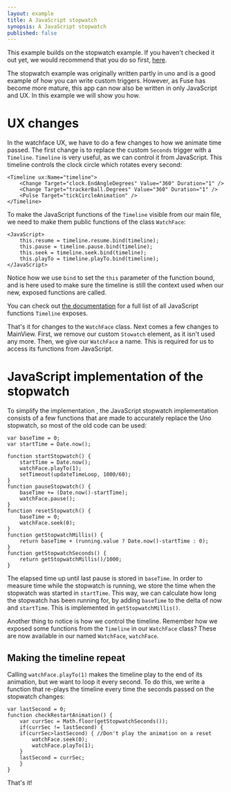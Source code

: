 ```yaml
---
layout: example
title: A JavaScript stopwatch
synopsis: A JavaScript stopwatch
published: false
---
```

This example builds on the stopwatch example. If you haven't checked it out yet, we would recommend that you do so first, [here](stopwatch.md).

The stopwatch example was originally written partly in uno and is a good example of how you can write custom triggers. However, as Fuse has become more mature, this app can now also be written in only JavaScript and UX. In this example we will show you how.

# UX changes

In the watchface UX, we have to do a few changes to how we animate time passed. The first change is to replace the custom `Seconds` trigger with a `Timeline`. `Timeline` is very useful, as we can control it from JavaScript. This timeline controls the clock circle which rotates every second:

	<Timeline ux:Name="timeline">
		<Change Target="clock.EndAngleDegrees" Value="360" Duration="1" />
		<Change Target="trackerBall.Degrees" Value="360" Duration="1" />
		<Pulse Target="tickCircleAnimation" />
	</Timeline>

To make the JavaScript functions of the `Timeline` visible from our main file, we need to make them public functions of the class `WatchFace`:

	<JavaScript>
		this.resume = timeline.resume.bind(timeline);
		this.pause = timeline.pause.bind(timeline);
		this.seek = timeline.seek.bind(timeline);
		this.playTo = timeline.playTo.bind(timeline);
	</JavaScript>

Notice how we use `bind` to set the `this` parameter of the function bound, and is here used to make sure the timeline is still the context used when our new, exposed functions are called.

You can check out [the documentation](/docs/fuse/triggers/timeline) for a full list of all JavaScript functions `Timeline` exposes.

That's it for changes to the `WatchFace` class. Next comes a few changes to MainView. First, we remove our custom `Stowatch` element, as it isn't used any more. Then, we give our `WatchFace` a name. This is required for us to access its functions from JavaScript.

# JavaScript implementation of the stopwatch

To simplify the implementation , the JavaScript stopwatch implementation consists of a few functions that are made to accurately replace the Uno stopwatch, so most of the old code can be used:

	var baseTime = 0;
	var startTime = Date.now();

	function startStopwatch() {
		startTime = Date.now();
		watchFace.playTo(1);
		setTimeout(updateTimeLoop, 1000/60);
	}
	function pauseStopwatch() {
		baseTime += (Date.now()-startTime);
		watchFace.pause();
	}
	function resetStopwatch() {
		baseTime = 0;
		watchFace.seek(0);
	}
	function getStopwatchMillis() {
		return baseTime + (running.value ? Date.now()-startTime : 0);
	}
	function getStopwatchSeconds() {
		return getStopwatchMillis()/1000;
	}

The elapsed time up until last pause is stored in `baseTime`. In order to measure time while the stopwatch is running, we store the time when the stopwatch was started in `startTime`. This way, we can calculate how long the stopwatch has been running for, by adding `baseTime` to the delta of now and `startTime`. This is implemented in `getStopwatchMillis()`.

Another thing to notice is how we control the timeline. Remember how we exposed some functions from the `Timeline` in our `WatchFace` class? These are now available in our named `WatchFace`, `watchFace`.

## Making the timeline repeat

Calling `watchFace.playTo(1)` makes the timeline play to the end of its animation, but we want to loop it every second. To do this, we write a function that re-plays the timeline every time the seconds passed on the stopwatch changes:

	var lastSecond = 0;
	function checkRestartAnimation() {
		var currSec = Math.floor(getStopwatchSeconds());
		if(currSec != lastSecond) {
		if(currSec>lastSecond) { //Don't play the animation on a reset
			watchFace.seek(0);
			watchFace.playTo(1);
		}
		lastSecond = currSec;
		}
	}

That's it!
